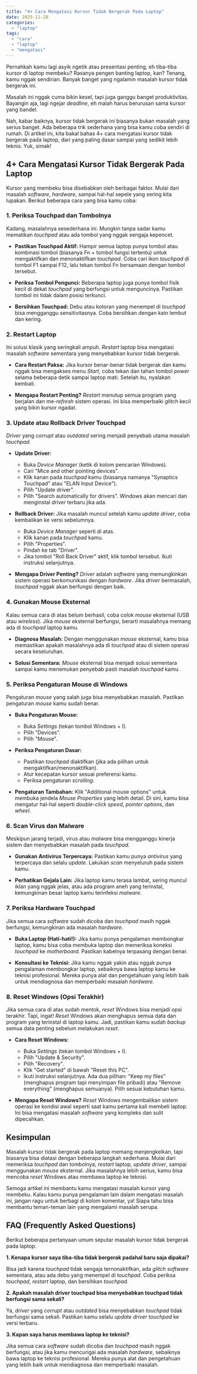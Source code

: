 ```yaml
---
title: "4+ Cara Mengatasi Kursor Tidak Bergerak Pada Laptop"
date: 2025-11-28
categories: 
  - "laptop"
tags: 
  - "cara"
  - "laptop"
  - "mengatasi"
---
```


Pernahkah kamu lagi asyik ngetik atau presentasi penting, eh tiba-tiba kursor di laptop membeku? Rasanya pengen banting laptop, kan? Tenang, kamu nggak sendirian. Banyak banget yang ngalamin masalah kursor tidak bergerak ini.

Masalah ini nggak cuma bikin kesel, tapi juga ganggu banget produktivitas. Bayangin aja, lagi ngejar _deadline_, eh malah harus berurusan sama kursor yang bandel.

Nah, kabar baiknya, kursor tidak bergerak ini biasanya bukan masalah yang serius banget. Ada beberapa trik sederhana yang bisa kamu coba sendiri di rumah. Di artikel ini, kita bakal bahas 4+ cara mengatasi kursor tidak bergerak pada laptop, dari yang paling dasar sampai yang sedikit lebih teknis. Yuk, simak!

## 4+ Cara Mengatasi Kursor Tidak Bergerak Pada Laptop

Kursor yang membeku bisa disebabkan oleh berbagai faktor. Mulai dari masalah _software_, _hardware_, sampai hal-hal sepele yang sering kita lupakan. Berikut beberapa cara yang bisa kamu coba:

### 1\. Periksa Touchpad dan Tombolnya

Kadang, masalahnya sesederhana ini. Mungkin tanpa sadar kamu mematikan _touchpad_ atau ada tombol yang nggak sengaja kepencet.

- **Pastikan Touchpad Aktif:** Hampir semua laptop punya tombol atau kombinasi tombol (biasanya Fn + tombol fungsi tertentu) untuk mengaktifkan dan menonaktifkan _touchpad_. Coba cari ikon _touchpad_ di tombol F1 sampai F12, lalu tekan tombol Fn bersamaan dengan tombol tersebut.
    
- **Periksa Tombol Pengunci:** Beberapa laptop juga punya tombol fisik kecil di dekat _touchpad_ yang berfungsi untuk menguncinya. Pastikan tombol ini tidak dalam posisi terkunci.
    
- **Bersihkan Touchpad:** Debu atau kotoran yang menempel di _touchpad_ bisa mengganggu sensitivitasnya. Coba bersihkan dengan kain lembut dan kering.
    

### 2\. Restart Laptop

Ini solusi klasik yang seringkali ampuh. _Restart_ laptop bisa mengatasi masalah _software_ sementara yang menyebabkan kursor tidak bergerak.

- **Cara Restart Paksa:** Jika kursor benar-benar tidak bergerak dan kamu nggak bisa mengakses menu _Start_, coba tekan dan tahan tombol _power_ selama beberapa detik sampai laptop mati. Setelah itu, nyalakan kembali.
    
- **Mengapa Restart Penting?** _Restart_ menutup semua program yang berjalan dan me-_refresh_ sistem operasi. Ini bisa memperbaiki _glitch_ kecil yang bikin kursor ngadat.
    

### 3\. Update atau Rollback Driver Touchpad

_Driver_ yang _corrupt_ atau _outdated_ sering menjadi penyebab utama masalah _touchpad_.

- **Update Driver:**
    
    - Buka _Device Manager_ (ketik di kolom pencarian Windows).
    - Cari "Mice and other pointing devices".
    - Klik kanan pada _touchpad_ kamu (biasanya namanya "Synaptics Touchpad" atau "ELAN Input Device").
    - Pilih "Update driver".
    - Pilih "Search automatically for drivers". Windows akan mencari dan menginstal _driver_ terbaru jika ada.
- **Rollback Driver:** Jika masalah muncul setelah kamu _update driver_, coba kembalikan ke versi sebelumnya.
    
    - Buka _Device Manager_ seperti di atas.
    - Klik kanan pada _touchpad_ kamu.
    - Pilih "Properties".
    - Pindah ke tab "Driver".
    - Jika tombol "Roll Back Driver" aktif, klik tombol tersebut. Ikuti instruksi selanjutnya.
- **Mengapa Driver Penting?** _Driver_ adalah _software_ yang memungkinkan sistem operasi berkomunikasi dengan _hardware_. Jika _driver_ bermasalah, _touchpad_ nggak akan berfungsi dengan baik.
    

### 4\. Gunakan Mouse Eksternal

Kalau semua cara di atas belum berhasil, coba colok _mouse_ eksternal (USB atau _wireless_). Jika _mouse_ eksternal berfungsi, berarti masalahnya memang ada di _touchpad_ laptop kamu.

- **Diagnosa Masalah:** Dengan menggunakan _mouse_ eksternal, kamu bisa memastikan apakah masalahnya ada di _touchpad_ atau di sistem operasi secara keseluruhan.
    
- **Solusi Sementara:** _Mouse_ eksternal bisa menjadi solusi sementara sampai kamu menemukan penyebab pasti masalah _touchpad_ kamu.
    

### 5\. Periksa Pengaturan Mouse di Windows

Pengaturan _mouse_ yang salah juga bisa menyebabkan masalah. Pastikan pengaturan _mouse_ kamu sudah benar.

- **Buka Pengaturan Mouse:**
    
    - Buka _Settings_ (tekan tombol Windows + I).
    - Pilih "Devices".
    - Pilih "Mouse".
- **Periksa Pengaturan Dasar:**
    
    - Pastikan _touchpad_ diaktifkan (jika ada pilihan untuk mengaktifkan/menonaktifkan).
    - Atur kecepatan kursor sesuai preferensi kamu.
    - Periksa pengaturan _scrolling_.
- **Pengaturan Tambahan:** Klik "Additional mouse options" untuk membuka jendela _Mouse Properties_ yang lebih detail. Di sini, kamu bisa mengatur hal-hal seperti _double-click speed_, _pointer options_, dan _wheel_.
    

### 6\. Scan Virus dan Malware

Meskipun jarang terjadi, virus atau _malware_ bisa mengganggu kinerja sistem dan menyebabkan masalah pada _touchpad_.

- **Gunakan Antivirus Terpercaya:** Pastikan kamu punya _antivirus_ yang terpercaya dan selalu _update_. Lakukan _scan_ menyeluruh pada sistem kamu.
    
- **Perhatikan Gejala Lain:** Jika laptop kamu terasa lambat, sering muncul iklan yang nggak jelas, atau ada program aneh yang terinstal, kemungkinan besar laptop kamu terinfeksi _malware_.
    

### 7\. Periksa Hardware Touchpad

Jika semua cara _software_ sudah dicoba dan _touchpad_ masih nggak berfungsi, kemungkinan ada masalah _hardware_.

- **Buka Laptop (Hati-hati!):** Jika kamu punya pengalaman membongkar laptop, kamu bisa coba membuka laptop dan memeriksa koneksi _touchpad_ ke _motherboard_. Pastikan kabelnya terpasang dengan benar.
    
- **Konsultasi ke Teknisi:** Jika kamu nggak yakin atau nggak punya pengalaman membongkar laptop, sebaiknya bawa laptop kamu ke teknisi profesional. Mereka punya alat dan pengetahuan yang lebih baik untuk mendiagnosa dan memperbaiki masalah _hardware_.
    

### 8\. Reset Windows (Opsi Terakhir)

Jika semua cara di atas sudah mentok, _reset_ Windows bisa menjadi opsi terakhir. Tapi, ingat! _Reset_ Windows akan menghapus semua data dan program yang terinstal di laptop kamu. Jadi, pastikan kamu sudah _backup_ semua data penting sebelum melakukan _reset_.

- **Cara Reset Windows:**
    
    - Buka _Settings_ (tekan tombol Windows + I).
    - Pilih "Update & Security".
    - Pilih "Recovery".
    - Klik "Get started" di bawah "Reset this PC".
    - Ikuti instruksi selanjutnya. Ada dua pilihan: "Keep my files" (menghapus program tapi menyimpan file pribadi) atau "Remove everything" (menghapus semuanya). Pilih sesuai kebutuhan kamu.
- **Mengapa Reset Windows?** _Reset_ Windows mengembalikan sistem operasi ke kondisi awal seperti saat kamu pertama kali membeli laptop. Ini bisa mengatasi masalah _software_ yang kompleks dan sulit dipecahkan.
    

## Kesimpulan

Masalah kursor tidak bergerak pada laptop memang menjengkelkan, tapi biasanya bisa diatasi dengan beberapa langkah sederhana. Mulai dari memeriksa _touchpad_ dan tombolnya, _restart_ laptop, _update driver_, sampai menggunakan _mouse_ eksternal. Jika masalahnya lebih serius, kamu bisa mencoba _reset_ Windows atau membawa laptop ke teknisi.

Semoga artikel ini membantu kamu mengatasi masalah kursor yang membeku. Kalau kamu punya pengalaman lain dalam mengatasi masalah ini, jangan ragu untuk berbagi di kolom komentar, ya! Siapa tahu bisa membantu teman-teman lain yang mengalami masalah serupa.

## FAQ (Frequently Asked Questions)

Berikut beberapa pertanyaan umum seputar masalah kursor tidak bergerak pada laptop:

**1\. Kenapa kursor saya tiba-tiba tidak bergerak padahal baru saja dipakai?**

Bisa jadi karena _touchpad_ tidak sengaja ternonaktifkan, ada _glitch software_ sementara, atau ada debu yang menempel di _touchpad_. Coba periksa _touchpad_, _restart_ laptop, dan bersihkan _touchpad_.

**2\. Apakah masalah driver touchpad bisa menyebabkan touchpad tidak berfungsi sama sekali?**

Ya, _driver_ yang _corrupt_ atau _outdated_ bisa menyebabkan _touchpad_ tidak berfungsi sama sekali. Pastikan kamu selalu _update driver touchpad_ ke versi terbaru.

**3\. Kapan saya harus membawa laptop ke teknisi?**

Jika semua cara _software_ sudah dicoba dan _touchpad_ masih nggak berfungsi, atau jika kamu mencurigai ada masalah _hardware_, sebaiknya bawa laptop ke teknisi profesional. Mereka punya alat dan pengetahuan yang lebih baik untuk mendiagnosa dan memperbaiki masalah.

